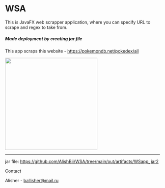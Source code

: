 # WSA 

This is JavaFX web scrapper application, where you can specify URL to scrape and regex to take from.
##### Made deployment by creating jar file 

This app scraps this website - https://pokemondb.net/pokedex/all

<img src="https://sun9-71.userapi.com/impg/4FMPnX9EBL6zrb7HRFip3jxMwA7SZh9rXsnTgQ/lnTrbOziFg0.jpg?size=2121x882&quality=96&sign=142381948c2f3b588bbaf3cf09e47079&type=album" width=“738 height="300"><hr>

jar file: https://github.com/AlishBii/WSA/tree/main/out/artifacts/WSapp_jar2


Contact

Alisher - ballisher@mail.ru



